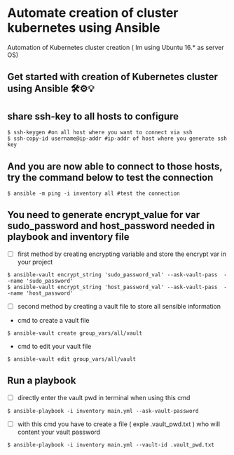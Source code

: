 # Automate creation of cluster kubernetes using Ansible

Automation of Kubernetes cluster creation ( Im using Ubuntu 16.* as server OS)


## Get started with creation of Kubernetes cluster using Ansible 🛠️⚙️💡

## share ssh-key to all hosts to configure

```
$ ssh-keygen #on all host where you want to connect via ssh
$ ssh-copy-id username@ip-addr #ip-addr of host where you generate ssh key
```

## And you are now able to connect to those hosts, try the command below to test the connection

```
$ ansible -m ping -i inventory all #test the connection
```

## You need to generate encrypt_value for var sudo_password and host_password needed in playbook and inventory file

- [ ] first method by creating encrypting variable and store the encrypt var in your project
```
$ ansible-vault encrypt_string 'sudo_password_val' --ask-vault-pass  --name 'sudo_password'
$ ansible-vault encrypt_string 'host_password_val' --ask-vault-pass  --name 'host_password'
```

- [ ] second method by creating a vault file to store all sensible information
- cmd to create a vault file
```
$ ansible-vault create group_vars/all/vault
```
- cmd to edit your vault file
```
$ ansible-vault edit group_vars/all/vault
```

## Run a playbook

- [ ] directly enter the vault pwd in terminal when using this cmd
```
$ ansible-playbook -i inventory main.yml --ask-vault-password
```
- [ ] with this cmd you have to create a file ( exple .vault_pwd.txt ) who will content your vault password
```
$ ansible-playbook -i inventory main.yml --vault-id .vault_pwd.txt
```
